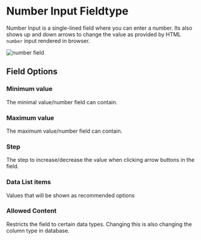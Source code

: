 <!--
    This source file is part of the open source project
    ExpressionEngine User Guide (https://github.com/ExpressionEngine/ExpressionEngine-User-Guide)

    @link      https://expressionengine.com/
    @copyright Copyright (c) 2003-2020, Packet Tide, LLC (https://packettide.com)
    @license   https://expressionengine.com/license Licensed under Apache License, Version 2.0
-->

# Number Input Fieldtype

Number Input is a single-lined field where you can enter a number. Its also shows up and down arrows to change the value as provided by HTML `number` input rendered in browser.

![number field](_images/field_number.png)

## Field Options

### Minimum value

The minimal value/number field can contain.

### Maximum value

The maximum value/number field can contain.

### Step

The step to increase/decrease the value when clicking arrow buttons in the field.

### Data List items

Values that will be shown as recommended options

### Allowed Content

Restricts the field to certain data types. Changing this is also changing the column type in database.
